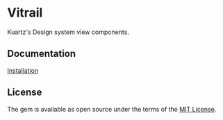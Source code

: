 # Vitrail
Kuartz's Design system view components.

## Documentation

[Installation](https://github.com/guillaumecabanel/demo_vitrail/compare/main...install_vitrail)



## License
The gem is available as open source under the terms of the [MIT License](https://opensource.org/licenses/MIT).
